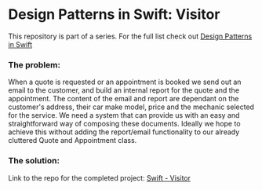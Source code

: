<h1>Design Patterns in Swift: Visitor</h1>
This repository is part of a series. For the full list check out <a href="https://shirazian.wordpress.com/2016/04/11/design-patterns-in-swift/">Design Patterns in Swift</a>

<h3>The problem:</h3>
When a quote is requested or an appointment is booked we send out an email to the customer, and build an internal report for the quote and the appointment. The content of the email and report are dependant on the customer's address, their car make model, price and the mechanic selected for the service. We need a system that can provide us with an easy and straightforward way of composing these documents. Ideally we hope to achieve this without adding the report/email functionality to our already cluttered Quote and Appointment class.

<h3>The solution:</h3>

Link to the repo for the completed project: <a href="https://github.com/kingreza/Swift-Visitor"> Swift - Visitor </a>


